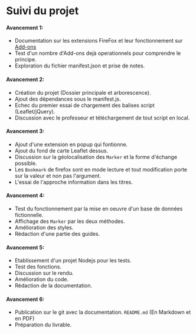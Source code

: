 # Suivi du projet 

#### Avancement 1:

* Documentation sur les extensions FireFox et leur fonctionnement sur [Add-ons](https://developer.mozilla.org/en-US/docs/Mozilla/Add-ons)
* Test d'un nombre d'Add-ons dejà operationnels pour comprendre le principe.
* Exploration du fichier manifest.json et prise de notes.

#### Avancement 2:

* Création du projet (Dossier principale et arborescence).
* Ajout des dépendances sous le manifest.js.
* Echec du premier essai de chargement des balises script (Leaflet/jQuery).
* Discussion avec le professeur et téléchargement de tout script en local.

#### Avancement 3:

* Ajout d'une extension en popup qui fontionne.
* Ajout du fond de carte Leaflet dessus.
* Discussion sur la géolocalisation des `Marker` et la forme d'échange possible.
* Les `Bookmark` de firefox sont en mode lecture et tout modification porte sur la valeur et non pas l'argument.
* L'essai de l'approche information dans les titres.

#### Avancement 4:

* Test du fonctionnement par la mise en oeuvre d'un base de données fictionnelle.
* Affichage des `Marker` par les deux méthodes.
* Amélioration des styles.
* Rédaction d'une partie des guides.

#### Avancement 5:

* Etablissement d'un projet Nodejs pour les tests.
* Test des fonctions.
* Discussion sur le rendu.
* Amélioration du code.
* Rédaction de la documentation.

#### Avancement 6:

* Publication sur le git avec la documentation. `README.md` (En Markdown et en PDF)
* Préparation du livrable.